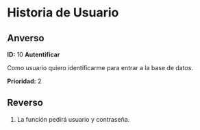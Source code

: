 # Historia de Usuario

## Anverso

**ID:** 10 **Autentificar**

Como usuario quiero identificarme para entrar a la base de datos.

**Prioridad:** 2

## Reverso

1. La función pedirá usuario y contraseña.
